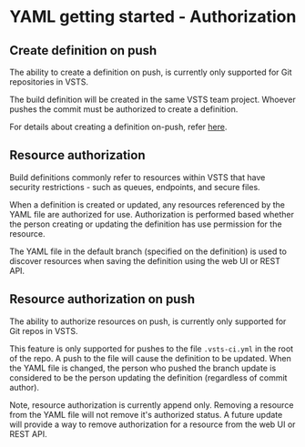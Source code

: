 # YAML getting started - Authorization

## Create definition on push

The ability to create a definition on push, is currently only supported for Git repositories in VSTS.

The build definition will be created in the same VSTS team project. Whoever pushes the commit must
be authorized to create a definition.

For details about creating a definition on-push, refer [here](yamlgettingstarted-definition.md).

## Resource authorization

Build definitions commonly refer to resources within VSTS that have security restrictions -
such as queues, endpoints, and secure files.

When a definition is created or updated, any resources referenced by the YAML file are authorized
for use. Authorization is performed based whether the person creating or updating the definition
has use permission for the resource.

The YAML file in the default branch (specified on the definition) is used to discover resources
when saving the definition using the web UI or REST API.

## Resource authorization on push

The ability to authorize resources on push, is currently only supported for Git repos in VSTS.

This feature is only supported for pushes to the file `.vsts-ci.yml` in the root of the repo.
A push to the file will cause the definition to be updated. When the YAML file is changed, the
person who pushed the branch update is considered to be the person updating the definition
(regardless of commit author).

Note, resource authorization is currently append only. Removing a resource from the YAML
file will not remove it's authorized status. A future update will provide a way to
remove authorization for a resource from the web UI or REST API.
